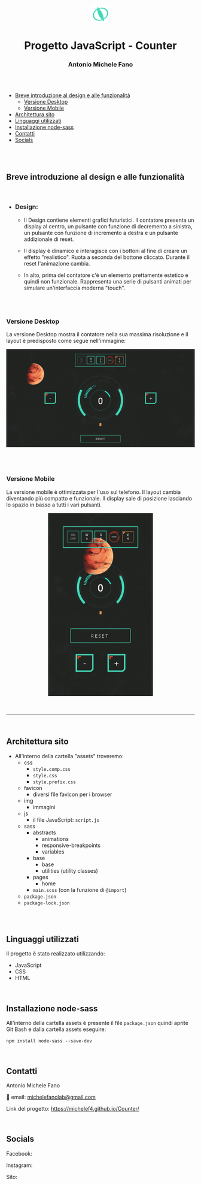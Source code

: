 <p align="center"><img src="README_images/logo.png" width="50"></p>
<h1 align="center">Progetto JavaScript - Counter</h1>

<h3 align="center">Antonio Michele Fano</h3>

<br>
<br>

- [Breve introduzione al design e alle funzionalità](#breve-introduzione-al-design-e-alle-funzionalità)
  - [Versione Desktop](#versione-desktop)
  - [Versione Mobile](#versione-mobile)
- [Architettura sito](#architettura-sito)
- [Linguaggi utilizzati](#linguaggi-utilizzati)
- [Installazione node-sass](#installazione-node-sass)
- [Contatti](#contatti)
- [Socials](#socials)

<br>
<br>

## Breve introduzione al design e alle funzionalità

<br>

- ### Design:

  - Il Design contiene elementi grafici futuristici.
    Il contatore presenta un display al centro, un pulsante con funzione di decremento a sinistra, un pulsante con funzione di incremento a destra e un pulsante addizionale di reset.

  - Il display è dinamico e interagisce con i bottoni al fine di creare un effetto "realistico". Ruota a seconda del bottone cliccato. Durante il reset l'animazione cambia.

  - In alto, prima del contatore c'è un elemento prettamente estetico e quindi non funzionale. Rappresenta una serie di pulsanti animati per simulare un'interfaccia moderna "touch".

<br>
<br>

### Versione Desktop

La versione Desktop mostra il contatore nella sua massima risoluzione e il layout è predisposto come segue nell'immagine:

![alt text](/README_images/wide_screenshot.png)

<br>
<br>

### Versione Mobile

La versione mobile è ottimizzata per l'uso sul telefono. Il layout cambia diventando più compatto e funzionale. Il display sale di posizione lasciando lo spazio in basso a tutti i vari pulsanti.

<p align="center">
<img src="README_images/mobile_screenshot.png" width="280">
</p>

<br>

---

<br>

## Architettura sito

- All'interno della cartella "assets" troveremo:
  - css
    - `style.comp.css`
    - `style.css`
    - `style.prefix.css`
  - favicon
    - diversi file favicon per i browser
  - img
    - immagini
  - js
    - il file JavaScript: `script.js`
  - sass
    - abstracts
      - animations
      - responsive-breakpoints
      - variables
    - base
      - base
      - utilities (utility classes)
    - pages
      - home
    - `main.scss` (con la funzione di `@import`)
  - `package.json`
  - `package-lock.json`

<br>
<br>

## Linguaggi utilizzati

Il progetto è stato realizzato utilizzando:

- JavaScript
- CSS
- HTML

<br>

## Installazione node-sass

All'interno della cartella assets è presente il file `package.json` quindi aprite Git Bash e dalla cartella assets eseguire:

```console
npm install node-sass --save-dev
```

<br>

## Contatti

Antonio Michele Fano

:email: email: michelefanolab@gmail.com

Link del progetto: https://michelef4.github.io/Counter/

<br>

## Socials

Facebook:

Instagram:

Sito:
